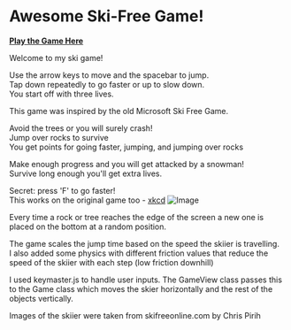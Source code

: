 # Awesome Ski-Free Game!

**[Play the Game Here](http://ryanduchin.github.io/Awesome-Ski-Free-Game/)**

[live-demo]:
[description]:
Welcome to my ski game!

Use the arrow keys to move and the spacebar to jump.  
Tap down repeatedly to go faster or up to slow down.  
You start off with three lives.

This game was inspired by the old Microsoft Ski Free Game.

Avoid the trees or you will surely crash!  
Jump over rocks to survive  
You get points for going faster, jumping, and jumping over rocks

Make enough progress and you will get attacked by a snowman!  
Survive long enough you'll get extra lives.

Secret: press 'F' to go faster!  
This works on the original game too - [xkcd](https://xkcd.com/667/)
![Image](http://imgs.xkcd.com/comics/skifree.png)

Every time a rock or tree reaches the edge of the screen a new one is placed on the bottom at a random position.

The game scales the jump time based on the speed the skiier is travelling.  
I also added some physics with different friction values that reduce the speed of the skiier with each step (low friction downhill)

I used keymaster.js to handle user inputs. The GameView class passes this to the Game class which moves the skier horizontally and the rest of the objects vertically.

Images of the skiier were taken from skifreeonline.com by Chris Pirih
